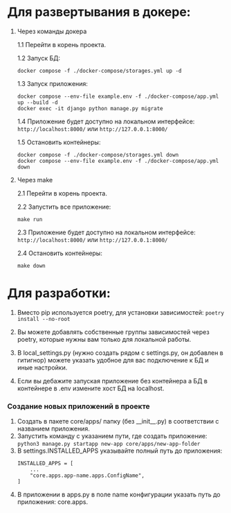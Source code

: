 # Для развертывания в докере:
1. Через команды докера

   1.1 Перейти в корень проекта.

   1.2 Запуск БД:
      ```
      docker compose -f ./docker-compose/storages.yml up -d
      ```
   1.3 Запуск приложения:
      ```
      docker compose --env-file example.env -f ./docker-compose/app.yml up --build -d
      docker exec -it django python manage.py migrate
      ```
   1.4 Приложение будет доступно на локальном интерфейсе: `http://localhost:8000/` или `http://127.0.0.1:8000/`
   
   1.5 Остановить контейнеры:

      ```angular2html
      docker compose -f ./docker-compose/storages.yml down
      docker compose --env-file example.env -f ./docker-compose/app.yml down
      ```
2. Через make

   2.1 Перейти в корень проекта.

   2.2 Запустить все приложение:
      ```
      make run
      ```
   2.3 Приложение будет доступно на локальном интерфейсе: `http://localhost:8000/` или `http://127.0.0.1:8000/`
   
   2.4 Остановить контейнеры:

      ```angular2html
      make down
      ```

# Для разработки:
1. Вместо pip используется poetry, для установки зависимостей:
`poetry install --no-root`

2. Вы можете добавлять собственные группы зависимостей через poetry, которые нужны вам только для локальной работы.
3. В local_settings.py (нужно создать рядом с settings.py, он добавлен в гитигнор) можете указать удобное для вас подключение к БД и иные настройки.
4. Если вы дебажите запуская приложение без контейнера а БД в контейнере в .env измените хост БД на localhost.

### Создание новых приложений в проекте
1. Создать в пакете core/apps/ папку (без \_\_init__.py) в соответствии с названием приложения.
2. Запустить команду с указанием пути, где создать приложение: `python3 manage.py startapp new-app core/apps/new-app-folder` 
3. В settings.INSTALLED_APPS указывайте полный путь до приложения:
   ```angular2html
   INSTALLED_APPS = [
       ...
       "core.apps.app-name.apps.ConfigName",
   ]
   ```
4. В приложении в apps.py в поле name конфигурации указать путь до приложения: core.apps.<app-name>
